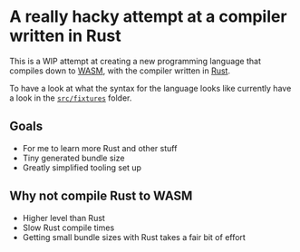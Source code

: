 # A really hacky attempt at a compiler written in Rust

This is a WIP attempt at creating a new programming language that compiles down to [WASM](https://webassembly.org/), with the compiler written in [Rust](https://www.rust-lang.org/).

To have a look at what the syntax for the language looks like currently have a look in the [`src/fixtures`](src/fixtures) folder.

## Goals

- For me to learn more Rust and other stuff
- Tiny generated bundle size
- Greatly simplified tooling set up

## Why not compile Rust to WASM

- Higher level than Rust
- Slow Rust compile times
- Getting small bundle sizes with Rust takes a fair bit of effort
